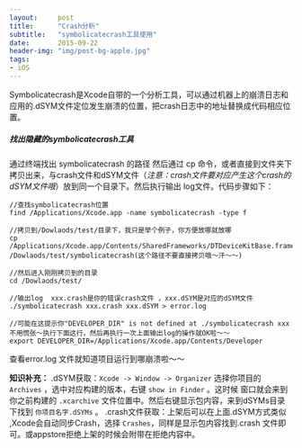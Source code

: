 ```yaml
---
layout:     post
title:      "Crash分析"
subtitle:   "symbolicatecrash工具使用"
date:       2015-09-22
header-img: "img/post-bg-apple.jpg"
tags:
- iOS
---
```


Symbolicatecrash是Xcode自带的一个分析工具，可以通过机器上的崩溃日志和应用的.dSYM文件定位发生崩溃的位置，把crash日志中的地址替换成代码相应位置。
<h5>找出隐藏的symbolicatecrash工具</h5>

通过终端找出 symbolicatecrash 的路径 然后通过 cp 命令，或者直接到文件夹下拷贝出来，与crash文件和dSYM文件（*注意：crash文件要对应产生这个crash的dSYM文件哦*）放到同一个目录下。然后执行输出 log文件。代码步骤如下：

```shell
//查找symbolicatecrash位置
find /Applications/Xcode.app -name symbolicatecrash -type f

//拷贝到/Dowlaods/test/目录下，我只是举个例子，你方便放哪就放哪
cp /Applications/Xcode.app/Contents/SharedFrameworks/DTDeviceKitBase.framework/Versions/A/Resources/symbolicatecrash /Dowlaods/test/symbolicatecrash(这个路径不要直接拷贝哦～汗～～)

//然后进入刚刚拷贝到的目录
cd /Dowlaods/test/

//输出log  xxx.crash是你的错误crash文件 ，xxx.dSYM是对应的dSYM文件
./symbolicatecrash xxx.crash xxx.dSYM > error.log

//可能在这提示你"DEVELOPER_DIR" is not defined at ./symbolicatecrash xxx  不用慌张～执行下面这行，然后再执行一次上面输出log的操作就OK啦～～
export DEVELOPER_DIR=/Applications/Xcode.app/Contents/Developer
```
查看error.log 文件就知道项目运行到哪崩溃啦～～

**知识补充：**
.dSYM获取：`Xcode -> Window -> Organizer` 选择你项目的`Archives` ，选中对应构建的版本，右键 `show in Finder` 。这时候 窗口就会来到 你之前构建的 `.xcarchive` 文件位置中。然后右键显示包内容，来到dSYMs目录下找到 `你项目名字.dSYMs` 。
.crash文件获取：上架后可以在上面.dSYM方式类似 ,Xcode会自动同步Crash，选择 `Crashes`，同样是显示包内容找到.crash 文件即可。或appstore拒绝上架的时候会附带在拒绝内容中。
